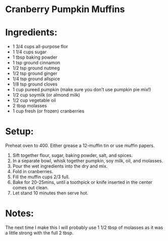 Cranberry Pumpkin Muffins
=========================

Ingredients:
============
* 1 3/4 cups all-purpose flor
* 1 1/4 cups sugar
* 1 tbsp baking powder
* 1 tsp ground cinnamon
* 1/2 tsp ground nutmeg
* 1/2 tsp ground ginger
* 1/4 tsp ground allspice
* 1/8 tsp ground cloves
* 1 cup pureed pumpkin (make sure you don’t use pumpkin pie mix!)
* 1/2 cup soymilk (or almond milk)
* 1/2 cup vegetable oil
* 2 tbsp molasses
* 1 cup fresh (or frozen) cranberries

Setup:
======
Preheat oven to 400. 
Either grease a 12-muffin tin or use muffin papers.

1. Sift together flour, sugar, baking powder, salt, and spices.
2. In a separate bowl, whisk together pumpkin, soy milk, oil, and molasses.
3. Pour the wet ingredients into the dry and mix.
4. Fold in cranberries.
5. Fill the muffin cups 2/3 full. 
6. Bake for 20-25mins, until a toothpick or knife inserted in the center comes out clean.
7. Let stand 10 minutes then serve hot.

Notes:
======

The next time I make this I will probably use 1 1/2 tbsp of molasses as it was a little strong with the full 2 tbsp.
